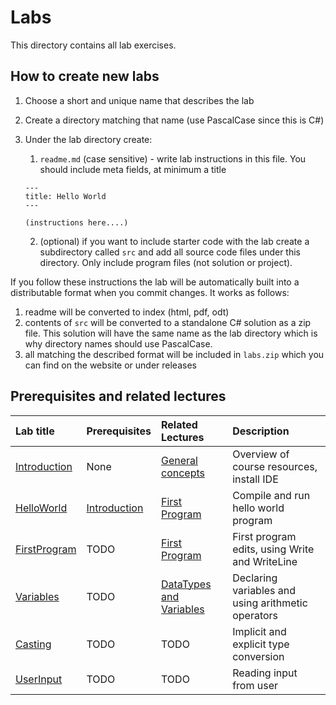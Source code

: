 # Labs

This directory contains all lab exercises. 

## How to create new labs

1. Choose a short and unique name that describes the lab
2. Create a directory matching that name (use PascalCase since this is C#)
3. Under the lab directory create:
    1. `readme.md` (case sensitive) - write lab instructions in this file. You should include meta fields, at minimum a title

    ```
    ---
    title: Hello World
    ---

    (instructions here....)
    ```

    2. (optional) if you want to include starter code with the lab create a subdirectory called `src` and add all source code files under this directory. Only include program files (not solution or project). 

If you follow these instructions the lab will be automatically built into a distributable format when you commit changes. It works as follows:

1. readme will be converted to index (html, pdf, odt)
2. contents of `src` will be converted to a standalone C# solution as a zip file. This solution will have the same name as the lab directory which is why directory names should use PascalCase.
3. all matching the described format will be included in `labs.zip` which you can find on the website or under releases

## Prerequisites and related lectures

<!-- Add a short description of what each lab contains. Also list prerequisites and reference to related lecture notes. -->

| Lab title | Prerequisites | Related Lectures |  Description |
| :--- | :--- | :--- | :--- |
| [Introduction](/labs/Introduction) | None | [General concepts](/lectures/010_general_concepts) | Overview of course resources, install IDE |
| [HelloWorld](/labs/HelloWorld) | [Introduction](/labs/Introduction) | [First Program](/lectures/020_first_program) | Compile and run hello world program |
| [FirstProgram](/labs/FirstProgram) | TODO | [First Program](/lectures/020_first_program) | First program edits, using Write and WriteLine |
| [Variables](/labs/Variables) | TODO | [DataTypes and Variables](/lectures/030_datatypes_and_variables) | Declaring variables and using arithmetic operators |
| [Casting](/labs/Casting) | TODO | TODO | Implicit and explicit type conversion |
| [UserInput](/labs/UserInput) | TODO | TODO | Reading input from user |